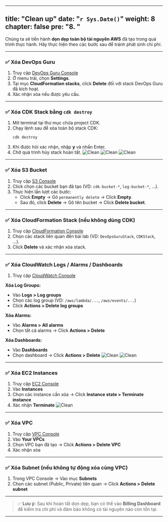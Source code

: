 
---
title: "Clean up"
date: "`r Sys.Date()`"
weight: 8
chapter: false
pre: "<b>8. </b>"
---

Chúng ta sẽ tiến hành **dọn dẹp toàn bộ tài nguyên AWS** đã tạo trong quá trình thực hành. Hãy thực hiện theo các bước sau để tránh phát sinh chi phí.

---

### ✅ Xóa DevOps Guru

1. Truy cập [DevOps Guru Console](https://console.aws.amazon.com/devops-guru/home)
2. Ở menu trái, chọn **Settings**.
3. Tại mục **CloudFormation stacks**, click **Delete** đối với stack DevOps Guru đã kích hoạt.
4. Xác nhận xóa nếu được yêu cầu.
---

### ✅ Xóa CDK Stack bằng `cdk destroy`

1. Mở terminal tại thư mục chứa project CDK.
2. Chạy lệnh sau để xóa toàn bộ stack CDK:
   ```bash
   cdk destroy
   ```
3. Khi được hỏi xác nhận, nhập **y** và nhấn Enter.
4. Chờ quá trình hủy stack hoàn tất.
![Clean](/images/6.clean/1.png)
![Clean](/images/6.clean/2.png)
![Clean](/images/6.clean/3.png)

---

### ✅ Xóa S3 Bucket

1. Truy cập [S3 Console](https://s3.console.aws.amazon.com/s3/home)
2. Click chọn các bucket bạn đã tạo (VD: `cdk-bucket-*`, `log-bucket-*`, …).
3. Thực hiện lần lượt các bước:
   + Click **Empty** → Gõ `permanently delete` → Click **Empty**.
   + Sau đó, click **Delete** → Gõ tên bucket → Click **Delete bucket**.

---

### ✅ Xóa CloudFormation Stack (nếu không dùng CDK)

1. Truy cập [CloudFormation Console](https://console.aws.amazon.com/cloudformation/home)
2. Chọn các stack liên quan đến bài lab (VD: `DevOpsGuruStack`, `CDKStack`, …).
3. Click **Delete** và xác nhận xóa stack.

---

### ✅ Xóa CloudWatch Logs / Alarms / Dashboards

1. Truy cập [CloudWatch Console](https://console.aws.amazon.com/cloudwatch/home)

**Xóa Log Groups:**

- Vào **Logs > Log groups**  
- Chọn các log group (VD: `/aws/lambda/...`, `/aws/events/...`)  
- Click **Actions > Delete log groups**

**Xóa Alarms:**

- Vào **Alarms > All alarms**  
- Chọn tất cả alarms → Click **Actions > Delete**

**Xóa Dashboards:**

- Vào **Dashboards**  
- Chọn dashboard → Click **Actions > Delete**
![Clean](/images/6.clean/4.png)
![Clean](/images/6.clean/5.png)

---

### ✅ Xóa EC2 Instances

1. Truy cập [EC2 Console](https://console.aws.amazon.com/ec2/v2/home)
2. Vào **Instances**
3. Chọn các instance cần xóa → Click **Instance state > Terminate instance**
4. Xác nhận **Terminate**
![Clean](/images/6.clean/6.png)

---

### ✅ Xóa VPC

1. Truy cập [VPC Console](https://console.aws.amazon.com/vpc/home)
2. Vào **Your VPCs**
3. Chọn VPC bạn đã tạo → Click **Actions > Delete VPC**
4. Xác nhận xóa

---

### ✅ Xóa Subnet (nếu không tự động xóa cùng VPC)

1. Trong VPC Console → Vào mục **Subnets**
2. Chọn các subnet (Public, Private) liên quan → Click **Actions > Delete subnet**

---

> ✅ **Lưu ý:** Sau khi hoàn tất dọn dẹp, bạn có thể vào **Billing Dashboard** để kiểm tra chi phí và đảm bảo không có tài nguyên nào còn tồn tại.

---
